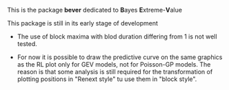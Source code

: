 

This is the package **bever** dedicated to **B**ayes **E**xtreme-**V**alue 

This package is still in its early stage of development

- The use of block maxima with blod duration differing from 1 is
not well tested.

- For now it is possible to draw the predictive curve on the same
graphics as the RL plot only for GEV models, not for Poisson-GP
models. The reason is that some analysis is still required for the
transformation of plotting positions in "Renext style" tu use them in
"block style".
